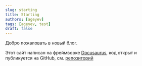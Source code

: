 ```yaml
---
slug: starting
title: Starting
authors: [ageyev]
tags: [ageyev, test]
draft: false 
---
```


Добро пожаловать в новый блог. 
<!--truncate--> 

Этот сайт написан на фреймворке [Docusaurus](https://docusaurus.io),
код открыт и публикуется на GitHub, см. [репозиторий](https://github.com/ageyev/ageyev.github.io/) 
